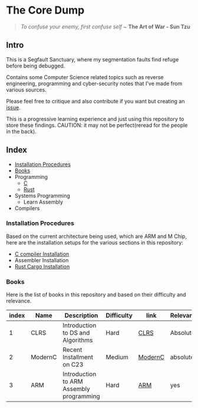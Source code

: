 # The Core Dump

> _To confuse your enemy, first confuse self_ ~ **The Art of War - Sun Tzu**

## Intro

This is a Segfault Sanctuary, where my segmentation faults find refuge before being debugged.

Contains some Computer Science related topics such as reverse engineering, programming and cyber-security notes that I've made from various sources.

Please feel free to critique and also contribute if you want but creating an [issue](https://github.com/bernie-haxx/The-Core-Dump/issues/).

This is a progressive learning experience and just using this repository to store these findings. CAUTION: it may not be perfect(reread for the people in the back).

## Index

- [Installation Procedures](#installation-procedures)
- [Books](##Books)
- Programming
  - [C](/Programming/C)
  - [Rust](/Programming/Rust)
- Systems Programming
  - Learn Assembly
- Compilers

### Installation Procedures

Based on the current architecture being used, which are ARM and M Chip, here are the installation setups for the various sections in this repository:

- [C compiler Installation](/Programming/C/README.md#Installation)
- Assembler Installation
- [Rust Cargo Installation](/Programming/Rust/README.md#Installation)

### Books

Here is the list of books in this repository and based on their difficulty and relevance.

| index | Name    | Description                              | Difficulty | link                                                                                                                             | Relevance  |
| ----- | ------- | ---------------------------------------- | ---------- | -------------------------------------------------------------------------------------------------------------------------------- | ---------- |
| 1     | CLRS    | Introduction to DS and Algorithms        | Hard       | [CLRS](books/algorithms/Introduction.to.Algorithms.4th.Leiserson.Stein.Rivest.Cormen.MIT.Press.9780262046305.EBooksWorld.ir.pdf) | Absolutely |
| 2     | ModernC | Recent Installment on C23                | Medium     | [ModernC](books/programming/modernC.pdf)                                                                                         | absolutely |
| 3     | ARM     | Introduction to ARM Assembly programming | Hard       | [ARM](books/system%20programming/Introduction%20to%20Assembly%20Language%20Programming_%20From%20Soup%20to%20Nuts_.pdf)          | yes        |
